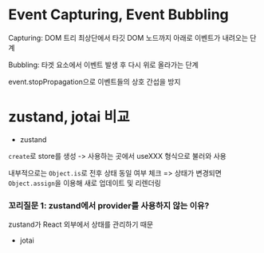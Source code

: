 # Event Capturing, Event Bubbling

Capturing: DOM 트리 최상단에서 타깃 DOM 노드까지 아래로 이벤트가 내려오는 단계

Bubbling: 타겟 요소에서 이벤트 발생 후 다시 위로 올라가는 단계

event.stopPropagation으로 이벤트들의 상호 간섭을 방지

# zustand, jotai 비교

- zustand

`create`로 store를 생성 -> 사용하는 곳에서 useXXX 형식으로 불러와 사용

내부적으로는 `Object.is`로 전후 상태 동일 여부 체크 => 상태가 변경되면 `Object.assign`을 이용해 새로 업데이트 및 리렌더링

### 꼬리질문 1: zustand에서 provider를 사용하지 않는 이유?

zustand가 React 외부에서 상태를 관리하기 때문

- jotai


